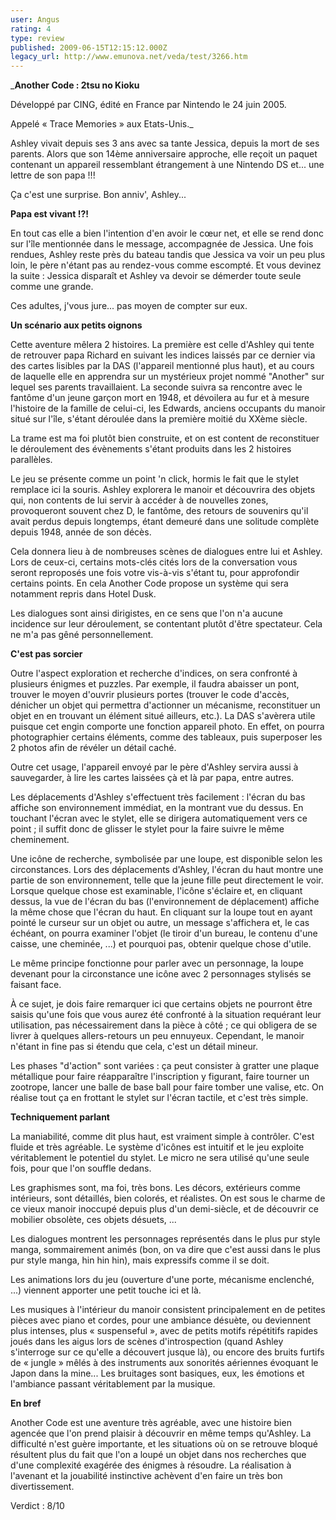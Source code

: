 ```yaml
---
user: Angus
rating: 4
type: review
published: 2009-06-15T12:15:12.000Z
legacy_url: http://www.emunova.net/veda/test/3266.htm
---
```

_**Another Code : 2tsu no Kioku**  

  

Développé par CING, édité en France par Nintendo le 24 juin 2005\.  

Appelé « Trace Memories » aux Etats-Unis._  

  

  

Ashley vivait depuis ses 3 ans avec sa tante Jessica, depuis la mort de ses parents. Alors que son 14ème anniversaire approche, elle reçoit un paquet contenant un appareil ressemblant étrangement à une Nintendo DS et... une lettre de son papa !!!  

Ça c'est une surprise. Bon anniv', Ashley...  

  

**Papa est vivant !?!**  

  

En tout cas elle a bien l'intention d'en avoir le cœur net, et elle se rend donc sur l'île mentionnée dans le message, accompagnée de Jessica. Une fois rendues, Ashley reste près du bateau tandis que Jessica va voir un peu plus loin, le père n'étant pas au rendez-vous comme escompté. Et vous devinez la suite : Jessica disparaît et Ashley va devoir se démerder toute seule comme une grande.  

Ces adultes, j'vous jure... pas moyen de compter sur eux.  

  

**Un scénario aux petits oignons**  

  

Cette aventure mêlera 2 histoires. La première est celle d'Ashley qui tente de retrouver papa Richard en suivant les indices laissés par ce dernier via des cartes lisibles par la DAS (l'appareil mentionné plus haut), et au cours de laquelle elle en apprendra sur un mystérieux projet nommé "Another" sur lequel ses parents travaillaient. La seconde suivra sa rencontre avec le fantôme d'un jeune garçon mort en 1948, et dévoilera au fur et à mesure l'histoire de la famille de celui-ci, les Edwards, anciens occupants du manoir situé sur l'île, s'étant déroulée dans la première moitié du XXème siècle.  

La trame est ma foi plutôt bien construite, et on est content de reconstituer le déroulement des évènements s'étant produits dans les 2 histoires parallèles.  

  

Le jeu se présente comme un point 'n click, hormis le fait que le stylet remplace ici la souris. Ashley explorera le manoir et découvrira des objets qui, non contents de lui servir à accéder à de nouvelles zones, provoqueront souvent chez D, le fantôme, des retours de souvenirs qu'il avait perdus depuis longtemps, étant demeuré dans une solitude complète depuis 1948, année de son décès.  

  

Cela donnera lieu à de nombreuses scènes de dialogues entre lui et Ashley. Lors de ceux-ci, certains mots-clés cités lors de la conversation vous seront reproposés une fois votre vis-à-vis s'étant tu, pour approfondir certains points. En cela Another Code propose un système qui sera notamment repris dans Hotel Dusk.  

Les dialogues sont ainsi dirigistes, en ce sens que l'on n'a aucune incidence sur leur déroulement, se contentant plutôt d'être spectateur. Cela ne m'a pas gêné personnellement.  

  

**C'est pas sorcier**  

  

Outre l'aspect exploration et recherche d'indices, on sera confronté à plusieurs énigmes et puzzles. Par exemple, il faudra abaisser un pont, trouver le moyen d'ouvrir plusieurs portes (trouver le code d'accès, dénicher un objet qui permettra d'actionner un mécanisme, reconstituer un objet en en trouvant un élément situé ailleurs, etc.). La DAS s'avèrera utile puisque cet engin comporte une fonction appareil photo. En effet, on pourra photographier certains éléments, comme des tableaux, puis superposer les 2 photos afin de révéler un détail caché.  

Outre cet usage, l'appareil envoyé par le père d'Ashley servira aussi à sauvegarder, à lire les cartes laissées çà et là par papa, entre autres.  

  

Les déplacements d'Ashley s'effectuent très facilement : l'écran du bas affiche son environnement immédiat, en la montrant vue du dessus. En touchant l'écran avec le stylet, elle se dirigera automatiquement vers ce point ; il suffit donc de glisser le stylet pour la faire suivre le même cheminement.  

Une icône de recherche, symbolisée par une loupe, est disponible selon les circonstances. Lors des déplacements d'Ashley, l'écran du haut montre une partie de son environnement, telle que la jeune fille peut directement le voir. Lorsque quelque chose est examinable, l'icône s'éclaire et, en cliquant dessus, la vue de l'écran du bas (l'environnement de déplacement) affiche la même chose que l'écran du haut. En cliquant sur la loupe tout en ayant pointé le curseur sur un objet ou autre, un message s'affichera et, le cas échéant, on pourra examiner l'objet (le tiroir d'un bureau, le contenu d'une caisse, une cheminée, ...) et pourquoi pas, obtenir quelque chose d'utile.  

Le même principe fonctionne pour parler avec un personnage, la loupe devenant pour la circonstance une icône avec 2 personnages stylisés se faisant face.  

  

À ce sujet, je dois faire remarquer ici que certains objets ne pourront être saisis qu'une fois que vous aurez été confronté à la situation requérant leur utilisation, pas nécessairement dans la pièce à côté ; ce qui obligera de se livrer à quelques allers-retours un peu ennuyeux. Cependant, le manoir n'étant in fine pas si étendu que cela, c'est un détail mineur.  

  

Les phases "d'action" sont variées : ça peut consister à gratter une plaque métallique pour faire réapparaître l'inscription y figurant, faire tourner un zootrope, lancer une balle de base ball pour faire tomber une valise, etc. On réalise tout ça en frottant le stylet sur l'écran tactile, et c'est très simple.  

  

**Techniquement parlant**  

  

La maniabilité, comme dit plus haut, est vraiment simple à contrôler. C'est fluide et très agréable. Le système d'icônes est intuitif et le jeu exploite véritablement le potentiel du stylet. Le micro ne sera utilisé qu'une seule fois, pour que l'on souffle dedans.  

  

Les graphismes sont, ma foi, très bons. Les décors, extérieurs comme intérieurs, sont détaillés, bien colorés, et réalistes. On est sous le charme de ce vieux manoir inoccupé depuis plus d'un demi-siècle, et de découvrir ce mobilier obsolète, ces objets désuets, ...  

Les dialogues montrent les personnages représentés dans le plus pur style manga, sommairement animés (bon, on va dire que c'est aussi dans le plus pur style manga, hin hin hin), mais expressifs comme il se doit.  

Les animations lors du jeu (ouverture d'une porte, mécanisme enclenché, ...) viennent apporter une petit touche ici et là.  

  

Les musiques à l'intérieur du manoir consistent principalement en de petites pièces avec piano et cordes, pour une ambiance désuète, ou deviennent plus intenses, plus « suspenseful », avec de petits motifs répétitifs rapides joués dans les aigus lors de scènes d'introspection (quand Ashley s'interroge sur ce qu'elle a découvert jusque là), ou encore des bruits furtifs de « jungle » mêlés à des instruments aux sonorités aériennes évoquant le Japon dans la mine... Les bruitages sont basiques, eux, les émotions et l'ambiance passant véritablement par la musique.  

  

**En bref**  

  

Another Code est une aventure très agréable, avec une histoire bien agencée que l'on prend plaisir à découvrir en même temps qu'Ashley. La difficulté n'est guère importante, et les situations où on se retrouve bloqué résultent plus du fait que l'on a loupé un objet dans nos recherches que d'une complexité exagérée des énigmes à résoudre. La réalisation à l'avenant et la jouabilité instinctive achèvent d'en faire un très bon divertissement.  

  

Verdict : 8/10